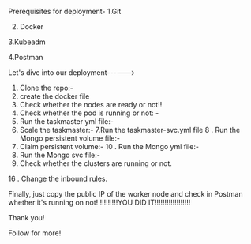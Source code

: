 Prerequisites for deployment-
1.Git

2. Docker

3.Kubeadm

4.Postman



Let's dive into our deployment------>
1. Clone the repo:-
2. create the docker file
3. Check whether the nodes are ready or not!!
4. Check whether the pod is running or not: -
5. Run the taskmaster yml file:-
6. Scale the taskmaster:-
7.Run the taskmaster-svc.yml file
8 . Run the Mongo persistent volume file:-
9. Claim persistent volume:-
10 . Run the Mongo yml file:-
11. Run the Mongo svc file:-
15. Check whether the clusters are running or not.

16 . Change the inbound rules.


Finally, just copy the public IP of the worker node and check in Postman whether it's running on not!
!!!!!!!!!YOU DID IT!!!!!!!!!!!!!!!!!!

Thank you!

Follow for more!

